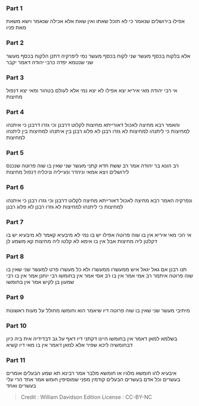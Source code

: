 
### Part 1
אפילו בירושלים שנאמר כי לא תוכל שאתו ואין שאת אלא אכילה שנאמר וישא משאת מאת פניו

### Part 2
אלא בלקוח בכסף מעשר שני לקוח בכסף מעשר נמי ליפרקיה דתנן הלקוח בכסף מעשר שני שנטמא יפדה כרבי יהודה דאמר יקבר

### Part 3
אי רבי יהודה מאי איריא יצא אפילו לא יצא נמי אלא לעולם בטהור ומאי יצא דנפול מחיצות

### Part 4
והאמר רבא מחיצה לאכול דאורייתא מחיצות לקלוט דרבנן וכי גזרו דרבנן כי איתנהו למחיצות כי ליתנהו למחיצות לא גזרו רבנן לא פלוג רבנן בין איתנהו למחיצות בין ליתנהו למחיצות

### Part 5
רב הונא בר יהודה אמר רב ששת חדא קתני מעשר שני שאין בו שוה פרוטה שנכנס לירושלים ויצא אמאי וניהדר ונעייליה וניכליה דנפול מחיצות

### Part 6
ונפרקיה האמר רבא מחיצה לאכול דאורייתא מחיצה לקלוט דרבנן וכי גזרו רבנן כי איתנהו למחיצות כי ליתנהו למחיצות לא גזרו רבנן לא פלוג רבנן

### Part 7
אי הכי מאי איריא אין בו שוה פרוטה אפילו יש בו נמי לא מיבעיא קאמר לא מיבעיא יש בו דקלטן ליה מחיצות אבל אין בו אימא לא קלטו ליה מחיצות קא משמע לן

### Part 8
תנו רבנן אם גאל יגאל איש ממעשרו ממעשרו ולא כל מעשרו פרט למעשר שני שאין בו שוה פרוטה איתמר רב אמי אמר אין בו רב אסי אמר אין בחומשו רבי יוחנן אמר אין בו רבי שמעון בן לקיש אמר אין בחומשו

### Part 9
מיתיבי מעשר שני שאין בו שוה פרוטה דיו שיאמר הוא וחומשו מחולל על מעות ראשונות

### Part 10
בשלמא למאן דאמר אין בחומשו היינו דקתני דיו דאף על גב דבדידיה אית ביה כיון דבחומשיה ליכא שפיר אלא למאן דאמר אין בו מאי דיו קשיא

### Part 11
איבעיא להו חומשא מלגיו או חומשא מלבר אמר רבינא תא שמע הבעלים אומרים בעשרים וכל אדם בעשרים הבעלים קודמין מפני שמוסיפין חומש אמר אחד הרי עלי בעשרים ואחד

>Credit : William Davidson Edition
>License : CC-BY-NC